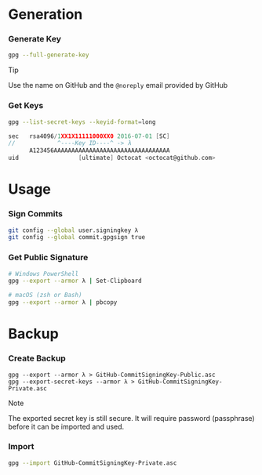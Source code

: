 # Generation
### Generate Key
```sh
gpg --full-generate-key
```

> [!TIP]
> Use the name on GitHub and the `@noreply` email provided by GitHub

### Get Keys
```sh
gpg --list-secret-keys --keyid-format=long
```

```c
sec   rsa4096/1XX1X11111000XX0 2016-07-01 [SC]
//            ^----Key ID----^ -> λ
      A123456AAAAAAAAAAAAAAAAAAAAAAAAAAAAAAAAA
uid                 [ultimate] Octocat <octocat@github.com>
```

# Usage
### Sign Commits
```sh
git config --global user.signingkey λ
git config --global commit.gpgsign true
```

### Get Public Signature
```sh
# Windows PowerShell
gpg --export --armor λ | Set-Clipboard

# macOS (zsh or Bash)
gpg --export --armor λ | pbcopy
```

# Backup
### Create Backup
```
gpg --export --armor λ > GitHub-CommitSigningKey-Public.asc
gpg --export-secret-keys --armor λ > GitHub-CommitSigningKey-Private.asc
```

> [!NOTE]
> The exported secret key is still secure. It will require password (passphrase) before it can be imported and used.

### Import
```sh
gpg --import GitHub-CommitSigningKey-Private.asc
```
